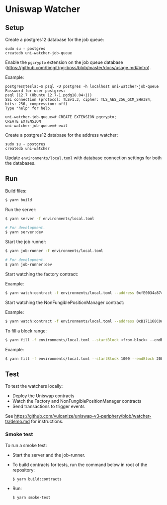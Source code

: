 # Uniswap Watcher

## Setup

Create a postgres12 database for the job queue:

```
sudo su - postgres
createdb uni-watcher-job-queue
```

Enable the `pgcrypto` extension on the job queue database (https://github.com/timgit/pg-boss/blob/master/docs/usage.md#intro).

Example:

```
postgres@tesla:~$ psql -U postgres -h localhost uni-watcher-job-queue
Password for user postgres:
psql (12.7 (Ubuntu 12.7-1.pgdg18.04+1))
SSL connection (protocol: TLSv1.3, cipher: TLS_AES_256_GCM_SHA384, bits: 256, compression: off)
Type "help" for help.

uni-watcher-job-queue=# CREATE EXTENSION pgcrypto;
CREATE EXTENSION
uni-watcher-job-queue=# exit
```

Create a postgres12 database for the address watcher:

```
sudo su - postgres
createdb uni-watcher
```

Update `environments/local.toml` with database connection settings for both the databases.


## Run

Build files:

```bash
$ yarn build
```

Run the server:

```bash
$ yarn server -f environments/local.toml

# For development.
$ yarn server:dev
```

Start the job runner:

```bash
$ yarn job-runner -f environments/local.toml

# For development.
$ yarn job-runner:dev
```

Start watching the factory contract:

Example:

```bash
$ yarn watch:contract -f environments/local.toml --address 0xfE0034a874c2707c23F91D7409E9036F5e08ac34 --kind factory --startingBlock 100
```

Start watching the NonFungiblePositionManager contract:

Example:

```bash
$ yarn watch:contract -f environments/local.toml --address 0xB171168C0df9457Ff3E3D795aE25Bf4f41e2FFE3 --kind nfpm --startingBlock 100
```

To fill a block range:

```bash
$ yarn fill -f environments/local.toml --startBlock <from-block> --endBlock <to-block>
```

Example:

```bash
$ yarn fill -f environments/local.toml --startBlock 1000 --endBlock 2000
```

## Test

To test the watchers locally:

* Deploy the Uniswap contracts
* Watch the Factory and NonFungiblePositionManager contracts
* Send transactions to trigger events

See https://github.com/vulcanize/uniswap-v3-periphery/blob/watcher-ts/demo.md for instructions.

### Smoke test

To run a smoke test:

* Start the server and the job-runner.
* To build contracts for tests, run the command below in root of the repository:

  ```bash
  $ yarn build:contracts
  ```
 
* Run:

  ```bash
  $ yarn smoke-test
  ```
